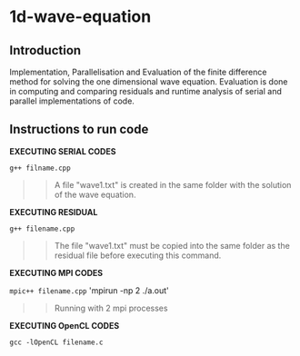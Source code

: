 # 1d-wave-equation
## Introduction
Implementation, Parallelisation and Evaluation of the finite difference method for solving the one dimensional wave equation. Evaluation is done in computing and comparing residuals and runtime analysis of serial and parallel implementations of code. 
## Instructions to run code
**EXECUTING SERIAL CODES**

`g++ filname.cpp`
>>A file "wave1.txt" is created in the same folder with the solution of the wave equation.

**EXECUTING RESIDUAL**

`g++ filename.cpp`
>>The file "wave1.txt" must be copied into the same folder as the residual file before executing this command.

**EXECUTING MPI CODES**

`mpic++ filename.cpp`
'mpirun -np 2 ./a.out'
>> Running with 2 mpi processes

**EXECUTING OpenCL CODES**

`gcc -lOpenCL filename.c`
